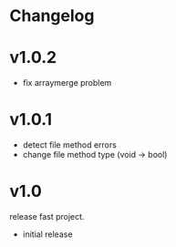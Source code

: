 # Changelog

# v1.0.2

* fix arraymerge problem

# v1.0.1

* detect file method errors
* change file method type (void -> bool)

# v1.0

release fast project.

* initial release
